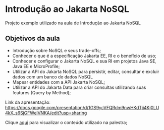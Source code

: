 # Introdução ao Jakarta NoSQL

Projeto exemplo utilizado na aula de Introdução ao Jakarta NoSQL

## Objetivos da aula

- Introdução sobre NoSQL e seus trade-offs;
- Conhecer o que é a especificação Jakarta EE, RI e o benefício de uso;
- Conhecer e configurar o Jakarta NoSQL e sua RI em projetos Java SE, Java EE e MicroProfile;
- Utilizar a API do Jakarta NoSQL para persistir, editar, consultar e excluir dados com um banco de dados NoSQL
- Mapear entidades com a API Jakarta NoSQL;
- Utilizar a API do Jakarta Data para criar consultas utilizando suas features (Query by Method);

Link da apresentação: https://docs.google.com/presentation/d/1GS9ycVFQRdm9nwHKdTji4Kj0LU4kX_s6SjGFWelVNKA/edit?usp=sharing 

Clique [aqui](TALK_CONTENT.md) para visualizar o conteúdo utilizado na palestra;